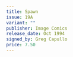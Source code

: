 ```yaml
---
title: Spawn
issue: 19A
variant: ""
publisher: Image Comics
release_date: Oct 1994
signed_by: Greg Capullo
price: 7.50
---
```

